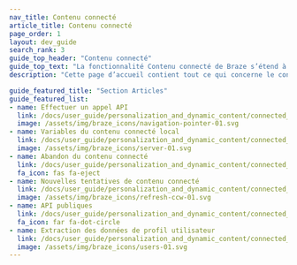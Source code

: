```yaml
---
nav_title: Contenu connecté
article_title: Contenu connecté
page_order: 1
layout: dev_guide
search_rank: 3
guide_top_header: "Contenu connecté"
guide_top_text: "La fonctionnalité Contenu connecté de Braze s’étend à la personnalisation marketing pour stimuler l’engagement et les conversions des clients. Cette fonctionnalité vous permet d’insérer toute information accessible via API directement dans les messages que vous envoyez aux utilisateurs. Le contenu connecté permet d’extraire du contenu directement à partir de votre serveur Web ou des API accessibles au public. Vous pouvez également utiliser nos capacités de Contenu connecté avec nos Partenaires technologiques, comme <b><a href='/docs/partners/data_augmentation/contextual_location/accuweather/'>AccuWeather</a></b> et <b><a href='/docs/partners/channel_extensions/localization/transifex/'>Transifex</a></b>!<br><br>Outre les articles suivants, nous vous recommandons également de consulter notre cours d’apprentissage Braze sur le <b><a href='https://learning.braze.com/connected-content'>Contenu connecté</a></b>."
description: "Cette page d’accueil contient tout ce qui concerne le contenu connecté. Vous y trouverez des articles sur la manière de passer des appels API, les variables de contenu connecté local, l’abandon de contenu, etc."

guide_featured_title: "Section Articles"
guide_featured_list:
- name: Effectuer un appel API
  link: /docs/user_guide/personalization_and_dynamic_content/connected_content/making_an_api_call/
  image: /assets/img/braze_icons/navigation-pointer-01.svg
- name: Variables du contenu connecté local
  link: /docs/user_guide/personalization_and_dynamic_content/connected_content/local_connected_content_variables/
  image: /assets/img/braze_icons/server-01.svg
- name: Abandon du contenu connecté
  link: /docs/user_guide/personalization_and_dynamic_content/connected_content/aborting_connected_content/
  fa_icon: fas fa-eject
- name: Nouvelles tentatives de contenu connecté
  link: /docs/user_guide/personalization_and_dynamic_content/connected_content/connected_content_retries/
  image: /assets/img/braze_icons/refresh-ccw-01.svg
- name: API publiques
  link: /docs/user_guide/personalization_and_dynamic_content/connected_content/public_apis/
  fa_icon: far fa-dot-circle
- name: Extraction des données de profil utilisateur
  link: /docs/user_guide/personalization_and_dynamic_content/connected_content/user_profile_fields_connected_content/
  image: /assets/img/braze_icons/users-01.svg
---
```


<br><br>

[16]: [success@braze.com](mailto:success@braze.com)
